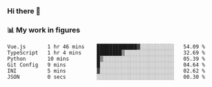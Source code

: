 ### Hi there 👋

### 📊 My work in figures

<!--START_SECTION:waka-->

```text
Vue.js       1 hr 46 mins    █████████████▓░░░░░░░░░░░   54.09 %
TypeScript   1 hr 4 mins     ████████▒░░░░░░░░░░░░░░░░   32.69 %
Python       10 mins         █▒░░░░░░░░░░░░░░░░░░░░░░░   05.39 %
Git Config   9 mins          █░░░░░░░░░░░░░░░░░░░░░░░░   04.64 %
INI          5 mins          ▓░░░░░░░░░░░░░░░░░░░░░░░░   02.62 %
JSON         0 secs          ░░░░░░░░░░░░░░░░░░░░░░░░░   00.30 %
```

<!--END_SECTION:waka-->
